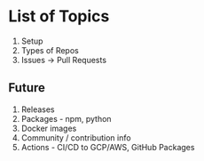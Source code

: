 # List of Topics

1. Setup
2. Types of Repos
3. Issues -> Pull Requests

## Future

1. Releases
2. Packages - npm, python
3. Docker images
4. Community / contribution info
5. Actions - CI/CD to GCP/AWS, GitHub Packages